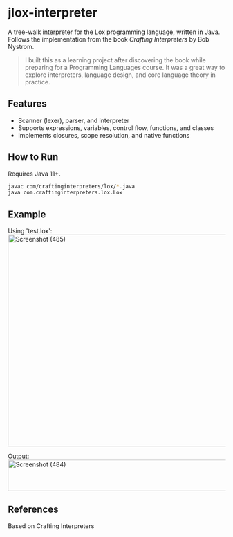 # jlox-interpreter

A tree-walk interpreter for the Lox programming language, written in Java. Follows the implementation from the book *Crafting Interpreters* by Bob Nystrom.

> I built this as a learning project after discovering the book while preparing for a Programming Languages course. It was a great way to explore interpreters, language design, and core language theory in practice.

## Features

- Scanner (lexer), parser, and interpreter
- Supports expressions, variables, control flow, functions, and classes
- Implements closures, scope resolution, and native functions

## How to Run

Requires Java 11+.

```bash
javac com/craftinginterpreters/lox/*.java
java com.craftinginterpreters.lox.Lox
```

## Example

Using 'test.lox':
<img width="672" height="490" alt="Screenshot (485)" src="https://github.com/user-attachments/assets/4a9150d0-a562-47f3-b7d3-bc3736eff618" />

Output:
<img width="560" height="72" alt="Screenshot (484)" src="https://github.com/user-attachments/assets/de5f94a5-fe19-4c47-b185-dff4ab63db15" />

## References

Based on Crafting Interpreters
